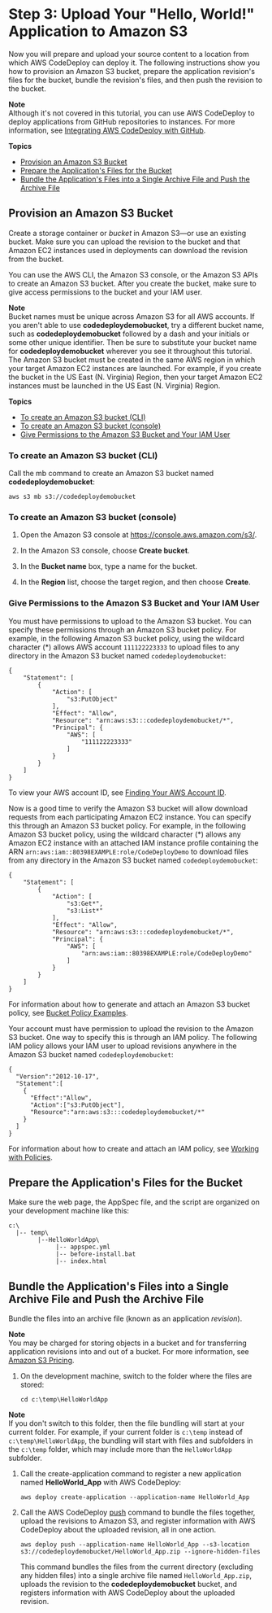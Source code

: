 # Step 3: Upload Your "Hello, World\!" Application to Amazon S3<a name="tutorials-windows-upload-application"></a>

Now you will prepare and upload your source content to a location from which AWS CodeDeploy can deploy it\. The following instructions show you how to provision an Amazon S3 bucket, prepare the application revision's files for the bucket, bundle the revision's files, and then push the revision to the bucket\.

**Note**  
Although it's not covered in this tutorial, you can use AWS CodeDeploy to deploy applications from GitHub repositories to instances\. For more information, see [Integrating AWS CodeDeploy with GitHub](integrations-partners-github.md)\.

**Topics**
+ [Provision an Amazon S3 Bucket](#tutorials-windows-upload-application-create-s3-bucket)
+ [Prepare the Application's Files for the Bucket](#tutorials-windows-upload-application-prepare-application-files)
+ [Bundle the Application's Files into a Single Archive File and Push the Archive File](#tutorials-windows-upload-application-bundle-and-push-archive)

## Provision an Amazon S3 Bucket<a name="tutorials-windows-upload-application-create-s3-bucket"></a>

Create a storage container or *bucket* in Amazon S3—or use an existing bucket\. Make sure you can upload the revision to the bucket and that Amazon EC2 instances used in deployments can download the revision from the bucket\.

You can use the AWS CLI, the Amazon S3 console, or the Amazon S3 APIs to create an Amazon S3 bucket\. After you create the bucket, make sure to give access permissions to the bucket and your IAM user\.

**Note**  
Bucket names must be unique across Amazon S3 for all AWS accounts\. If you aren't able to use **codedeploydemobucket**, try a different bucket name, such as **codedeploydemobucket** followed by a dash and your initials or some other unique identifier\. Then be sure to substitute your bucket name for **codedeploydemobucket** wherever you see it throughout this tutorial\.  
The Amazon S3 bucket must be created in the same AWS region in which your target Amazon EC2 instances are launched\. For example, if you create the bucket in the US East \(N\. Virginia\) Region, then your target Amazon EC2 instances must be launched in the US East \(N\. Virginia\) Region\.

**Topics**
+ [To create an Amazon S3 bucket \(CLI\)](#tutorials-windows-upload-application-create-s3-bucket-cli)
+ [To create an Amazon S3 bucket \(console\)](#tutorials-windows-upload-application-create-s3-bucket-console)
+ [Give Permissions to the Amazon S3 Bucket and Your IAM User](#tutorials-windows-upload-application-create-s3-bucket-grant-permission)

### To create an Amazon S3 bucket \(CLI\)<a name="tutorials-windows-upload-application-create-s3-bucket-cli"></a>

Call the mb command to create an Amazon S3 bucket named **codedeploydemobucket**:

```
aws s3 mb s3://codedeploydemobucket
```

### To create an Amazon S3 bucket \(console\)<a name="tutorials-windows-upload-application-create-s3-bucket-console"></a>

1. Open the Amazon S3 console at [https://console\.aws\.amazon\.com/s3/](https://console.aws.amazon.com/s3/)\.

1. In the Amazon S3 console, choose **Create bucket**\.

1. In the **Bucket name** box, type a name for the bucket\.

1. In the **Region** list, choose the target region, and then choose **Create**\.

### Give Permissions to the Amazon S3 Bucket and Your IAM User<a name="tutorials-windows-upload-application-create-s3-bucket-grant-permission"></a>

You must have permissions to upload to the Amazon S3 bucket\. You can specify these permissions through an Amazon S3 bucket policy\. For example, in the following Amazon S3 bucket policy, using the wildcard character \(\*\) allows AWS account `111122223333` to upload files to any directory in the Amazon S3 bucket named `codedeploydemobucket`:

```
{
    "Statement": [
        {
            "Action": [
                "s3:PutObject"
            ],
            "Effect": "Allow",
            "Resource": "arn:aws:s3:::codedeploydemobucket/*",
            "Principal": {
                "AWS": [
                    "111122223333"
                ]
            }
        }
    ]
}
```

To view your AWS account ID, see [Finding Your AWS Account ID](https://docs.aws.amazon.com/IAM/latest/UserGuide/console_account-alias.html#FindingYourAWSId)\.

Now is a good time to verify the Amazon S3 bucket will allow download requests from each participating Amazon EC2 instance\. You can specify this through an Amazon S3 bucket policy\. For example, in the following Amazon S3 bucket policy, using the wildcard character \(\*\) allows any Amazon EC2 instance with an attached IAM instance profile containing the ARN `arn:aws:iam::80398EXAMPLE:role/CodeDeployDemo` to download files from any directory in the Amazon S3 bucket named `codedeploydemobucket`:

```
{
    "Statement": [
        {
            "Action": [
                "s3:Get*",
                "s3:List*"
            ],
            "Effect": "Allow",
            "Resource": "arn:aws:s3:::codedeploydemobucket/*",
            "Principal": {
                "AWS": [
                    "arn:aws:iam::80398EXAMPLE:role/CodeDeployDemo"
                ]
            }
        }
    ]
}
```

For information about how to generate and attach an Amazon S3 bucket policy, see [Bucket Policy Examples](https://docs.aws.amazon.com/AmazonS3/latest/dev/example-bucket-policies.html)\.

Your account must have permission to upload the revision to the Amazon S3 bucket\. One way to specify this is through an IAM policy\. The following IAM policy allows your IAM user to upload revisions anywhere in the Amazon S3 bucket named `codedeploydemobucket`:

```
{
  "Version":"2012-10-17",  
  "Statement":[
    {
      "Effect":"Allow",
      "Action":["s3:PutObject"],
      "Resource":"arn:aws:s3:::codedeploydemobucket/*"
    }
  ]
}
```

For information about how to create and attach an IAM policy, see [Working with Policies](https://docs.aws.amazon.com/IAM/latest/UserGuide/ManagingPolicies.html#AddingPermissions_Console)\.

## Prepare the Application's Files for the Bucket<a name="tutorials-windows-upload-application-prepare-application-files"></a>

Make sure the web page, the AppSpec file, and the script are organized on your development machine like this:

```
c:\
  |-- temp\
        |--HelloWorldApp\
             |-- appspec.yml
             |-- before-install.bat
             |-- index.html
```

## Bundle the Application's Files into a Single Archive File and Push the Archive File<a name="tutorials-windows-upload-application-bundle-and-push-archive"></a>

Bundle the files into an archive file \(known as an application *revision*\)\.

**Note**  
You may be charged for storing objects in a bucket and for transferring application revisions into and out of a bucket\. For more information, see [Amazon S3 Pricing](https://aws.amazon.com/s3/pricing/)\. 

1. On the development machine, switch to the folder where the files are stored: 

   ```
   cd c:\temp\HelloWorldApp
   ```
**Note**  
If you don't switch to this folder, then the file bundling will start at your current folder\. For example, if your current folder is `c:\temp` instead of `c:\temp\HelloWorldApp`, the bundling will start with files and subfolders in the `c:\temp` folder, which may include more than the `HelloWorldApp` subfolder\.

1. Call the create\-application command to register a new application named **HelloWorld\_App** with AWS CodeDeploy:

   ```
   aws deploy create-application --application-name HelloWorld_App
   ```

1. Call the AWS CodeDeploy [push](https://docs.aws.amazon.com/cli/latest/reference/deploy/push.html) command to bundle the files together, upload the revisions to Amazon S3, and register information with AWS CodeDeploy about the uploaded revision, all in one action\. 

   ```
   aws deploy push --application-name HelloWorld_App --s3-location s3://codedeploydemobucket/HelloWorld_App.zip --ignore-hidden-files
   ```

   This command bundles the files from the current directory \(excluding any hidden files\) into a single archive file named `HelloWorld_App.zip`, uploads the revision to the **codedeploydemobucket** bucket, and registers information with AWS CodeDeploy about the uploaded revision\.